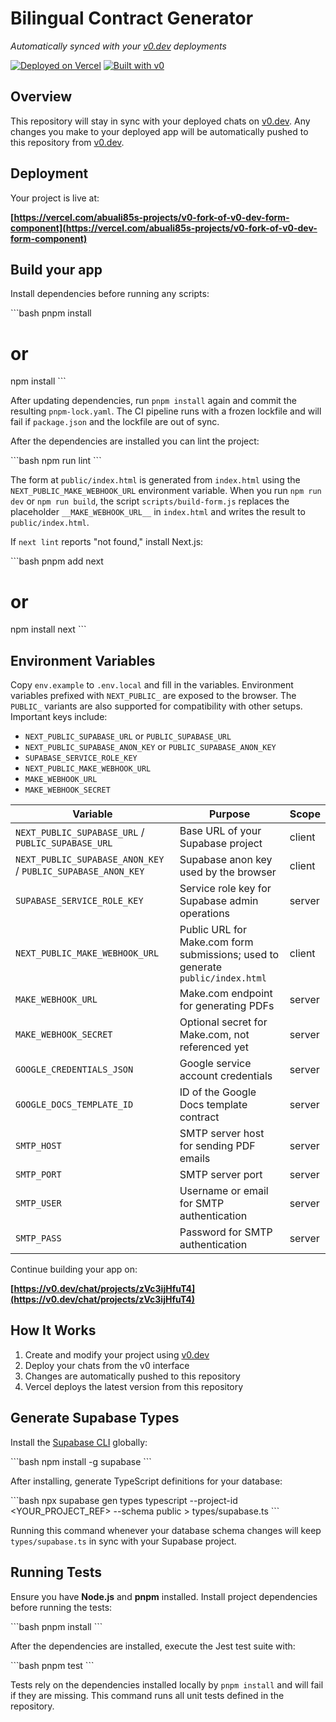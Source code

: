 # Bilingual Contract Generator

*Automatically synced with your [v0.dev](https://v0.dev) deployments*

[![Deployed on Vercel](https://img.shields.io/badge/Deployed%20on-Vercel-black?style=for-the-badge&logo=vercel)](https://vercel.com/abuali85s-projects/v0-fork-of-v0-dev-form-component)
[![Built with v0](https://img.shields.io/badge/Built%20with-v0.dev-black?style=for-the-badge)](https://v0.dev/chat/projects/zVc3ijHfuT4)

## Overview

This repository will stay in sync with your deployed chats on [v0.dev](https://v0.dev).
Any changes you make to your deployed app will be automatically pushed to this repository from [v0.dev](https://v0.dev).

## Deployment

Your project is live at:

**[https://vercel.com/abuali85s-projects/v0-fork-of-v0-dev-form-component](https://vercel.com/abuali85s-projects/v0-fork-of-v0-dev-form-component)**

## Build your app

Install dependencies before running any scripts:

\`\`\`bash
pnpm install
# or
npm install
\`\`\`

After updating dependencies, run `pnpm install` again and commit the resulting
`pnpm-lock.yaml`. The CI pipeline runs with a frozen lockfile and will fail if
`package.json` and the lockfile are out of sync.

After the dependencies are installed you can lint the project:

\`\`\`bash
npm run lint
\`\`\`

The form at `public/index.html` is generated from `index.html` using the
`NEXT_PUBLIC_MAKE_WEBHOOK_URL` environment variable. When you run `npm run dev`
or `npm run build`, the script `scripts/build-form.js` replaces the placeholder
`__MAKE_WEBHOOK_URL__` in `index.html` and writes the result to
`public/index.html`.

If `next lint` reports "not found," install Next.js:

\`\`\`bash
pnpm add next
# or
npm install next
\`\`\`


## Environment Variables

Copy `env.example` to `.env.local` and fill in the variables. Environment
variables prefixed with `NEXT_PUBLIC_` are exposed to the browser. The
`PUBLIC_` variants are also supported for compatibility with other setups.
Important keys include:

- `NEXT_PUBLIC_SUPABASE_URL` or `PUBLIC_SUPABASE_URL`
- `NEXT_PUBLIC_SUPABASE_ANON_KEY` or `PUBLIC_SUPABASE_ANON_KEY`
- `SUPABASE_SERVICE_ROLE_KEY`
- `NEXT_PUBLIC_MAKE_WEBHOOK_URL`
- `MAKE_WEBHOOK_URL`
- `MAKE_WEBHOOK_SECRET`

| Variable | Purpose | Scope |
| --- | --- | --- |
| `NEXT_PUBLIC_SUPABASE_URL` / `PUBLIC_SUPABASE_URL` | Base URL of your Supabase project | client |
| `NEXT_PUBLIC_SUPABASE_ANON_KEY` / `PUBLIC_SUPABASE_ANON_KEY` | Supabase anon key used by the browser | client |
| `SUPABASE_SERVICE_ROLE_KEY` | Service role key for Supabase admin operations | server |
| `NEXT_PUBLIC_MAKE_WEBHOOK_URL` | Public URL for Make.com form submissions; used to generate `public/index.html` | client |
| `MAKE_WEBHOOK_URL` | Make.com endpoint for generating PDFs | server |
| `MAKE_WEBHOOK_SECRET` | Optional secret for Make.com, not referenced yet | server |
| `GOOGLE_CREDENTIALS_JSON` | Google service account credentials | server |
| `GOOGLE_DOCS_TEMPLATE_ID` | ID of the Google Docs template contract | server |
| `SMTP_HOST` | SMTP server host for sending PDF emails | server |
| `SMTP_PORT` | SMTP server port | server |
| `SMTP_USER` | Username or email for SMTP authentication | server |
| `SMTP_PASS` | Password for SMTP authentication | server |


Continue building your app on:

**[https://v0.dev/chat/projects/zVc3ijHfuT4](https://v0.dev/chat/projects/zVc3ijHfuT4)**

## How It Works

1. Create and modify your project using [v0.dev](https://v0.dev)
2. Deploy your chats from the v0 interface
3. Changes are automatically pushed to this repository
4. Vercel deploys the latest version from this repository

## Generate Supabase Types

Install the [Supabase CLI](https://supabase.com/docs/guides/cli) globally:

\`\`\`bash
npm install -g supabase
\`\`\`

After installing, generate TypeScript definitions for your database:

\`\`\`bash
npx supabase gen types typescript --project-id <YOUR_PROJECT_REF> --schema public > types/supabase.ts
\`\`\`

Running this command whenever your database schema changes will keep
`types/supabase.ts` in sync with your Supabase project.

## Running Tests

Ensure you have **Node.js** and **pnpm** installed. Install project
dependencies before running the tests:

\`\`\`bash
pnpm install
\`\`\`

After the dependencies are installed, execute the Jest test suite with:

\`\`\`bash
pnpm test
\`\`\`

Tests rely on the dependencies installed locally by `pnpm install` and will
fail if they are missing. This command runs all unit tests defined in the
repository.
